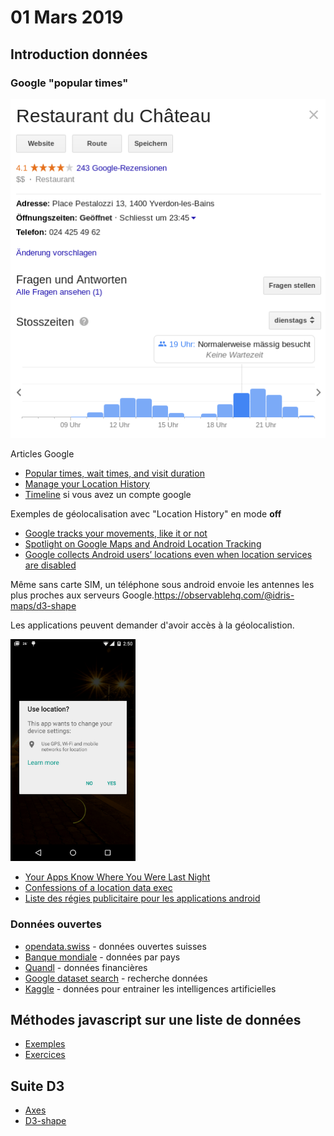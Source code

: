 # 01 Mars 2019

## Introduction données

### Google "popular times"

![Popular times](https://github.com/idris-maps/heig-datavis-2019/blob/master/20190308-intro-data/img/popular_times.png)

Articles Google

* [Popular times, wait times, and visit duration](https://support.google.com/business/answer/6263531?hl=en)
* [Manage your Location History](https://support.google.com/accounts/answer/3118687?hl=en)
* [Timeline](https://www.google.com/maps/timeline) si vous avez un compte google

Exemples de géolocalisation avec "Location History" en mode **off**

* [Google tracks your movements, like it or not](https://apnews.com/828aefab64d4411bac257a07c1af0ecb)
* [Spotlight on Google Maps and Android Location Tracking](https://rise.cs.berkeley.edu/blog/the-right-to-not-be-tracked-a-spotlight-on-google-maps-and-android-location-tracking/)
* [Google collects Android users’ locations even when location services are disabled](https://qz.com/1131515/google-collects-android-users-locations-even-when-location-services-are-disabled/)

Même sans carte SIM, un téléphone sous android envoie les antennes les plus proches aux serveurs Google.https://observablehq.com/@idris-maps/d3-shape

Les applications peuvent demander d'avoir accès à la géolocalistion.

<img
  src="https://github.com/idris-maps/heig-datavis-2019/blob/master/20190308-intro-data/img/permission.jpeg"
  alt="Permission géolocalisation"
  style="width:200px"/>

* [Your Apps Know Where You Were Last Night](https://www.nytimes.com/interactive/2018/12/10/business/location-data-privacy-apps.html)
* [Confessions of a location data exec](https://digiday.com/marketing/confessions-location-data-exec/)
* [Liste des régies publicitaire pour les applications android](https://www.appbrain.com/stats/libraries/ad-networks)

### Données ouvertes

* [opendata.swiss](https://opendata.swiss/fr/) - données ouvertes suisses
* [Banque mondiale](https://datacatalog.worldbank.org/) - données par pays
* [Quandl](https://www.quandl.com/search) - données financières
* [Google dataset search](https://toolbox.google.com/datasetsearch) - recherche données
* [Kaggle](https://www.kaggle.com/datasets) - données pour entrainer les intelligences artificielles

## Méthodes javascript sur une liste de données

* [Exemples](https://observablehq.com/@idris-maps/methodes-sur-une-liste-array)
* [Exercices](https://github.com/idris-maps/heig-datavis-2019/blob/master/20190308-intro-data/exercice_listes)

## Suite D3

* [Axes](https://observablehq.com/@idris-maps/d3-definir-les-axes)
* [D3-shape](https://observablehq.com/@idris-maps/d3-shape)